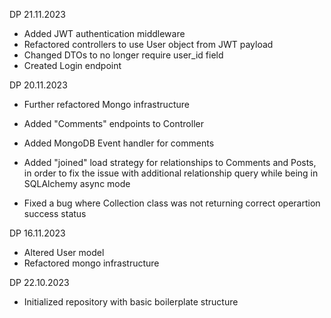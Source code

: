 DP 21.11.2023
- Added JWT authentication middleware
- Refactored controllers to use User object from JWT payload
- Changed DTOs to no longer require user_id field
- Created Login endpoint

DP 20.11.2023
- Further refactored Mongo infrastructure

- Added "Comments" endpoints to Controller
- Added MongoDB Event handler for comments
- Added "joined" load strategy for relationships to Comments and Posts, in order to fix the issue with additional relationship query while being in SQLAlchemy async mode

- Fixed a bug where Collection class was not returning correct operartion success status

DP 16.11.2023
- Altered User model
- Refactored mongo infrastructure

DP 22.10.2023
- Initialized repository with basic boilerplate structure
